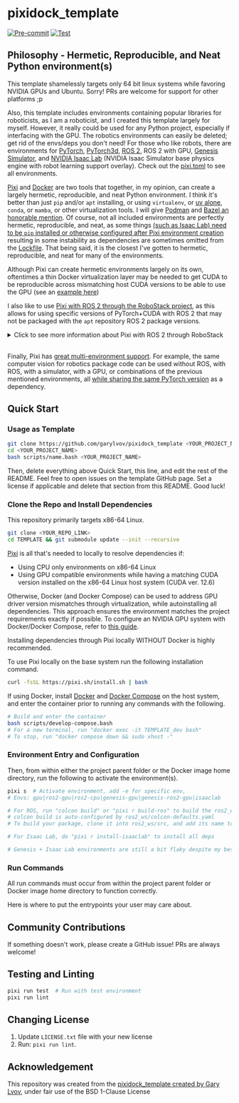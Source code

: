 # pixidock_template

[![Pre-commit](https://github.com/garylvov/pixidock_template/actions/workflows/pre-commit.yaml/badge.svg)](https://github.com/garylvov/pixidock_template/actions/workflows/pre-commit.yaml) [![Test](https://github.com/garylvov/pixidock_template/actions/workflows/test.yaml/badge.svg)](https://github.com/garylvov/pixidock_template/actions/workflows/test.yaml)

## Philosophy - Hermetic,  Reproducible, and Neat Python environment(s)

This template shamelessly targets only 64 bit linux systems while favoring NVIDIA GPUs and Ubuntu. Sorry! PRs are welcome for support for other platforms ;p

Also, this template includes environments containing popular libraries for roboticists, as I am a roboticist, and I created this template largely for myself. However, it really could be used
for any Python project, especially if interfacing with the GPU. The robotics environments can easily be deleted; get rid of the envs/deps you don't need!
For those who like robots, there are environments for [PyTorch](https://pytorch.org/), [PyTorch3d](https://pytorch3d.org/), [ROS 2](https://www.ros.org/), ROS 2 with GPU, [Genesis Simulator](https://genesis-world.readthedocs.io/en/latest/), and [NVIDIA Isaac Lab](https://isaac-sim.github.io/IsaacLab/main/index.html) (NVIDIA Isaac Simulator base physics engine with robot learning support overlay).
Check out the [pixi.toml](pixi.toml) to see all environments.

[Pixi](https://pixi.sh/latest/) and [Docker](https://www.docker.com/) are two tools that together, in my opinion, can create a largely hermetic,  reproducible, and neat Python environment.
I think it's better than just ```pip``` and/or ```apt```  installing, or using ```virtualenv```, or [uv alone](https://docs.astral.sh/uv/#installation), ```conda```, or ```mamba```, or other virtualization tools.
I will give [Podman](https://podman.io/) and [Bazel an honorable mention](https://github.com/RobotLocomotion/drake-ros/tree/main/bazel_ros2_rules/ros2#alternatives).
Of course, not all included environments are perfectly hermetic, reproducible, and neat, as some things [(such as Isaac Lab) need to be ```pip``` installed or otherwise configured after Pixi environment creation](scripts/install-isaaclab.bash) resulting in some instability as dependencies are sometimes omitted from the [Lockfile](pixi.lock). That being said, it is the closest I've gotten to hermetic, reproducible, and neat for many of the environments.

Although Pixi can create hermetic environments largely on its own, oftentimes a thin Docker virtualization layer may be needed to get CUDA to be reproducible across mismatching host CUDA versions to be able to use the GPU (see an [example here](https://github.com/yuliangguo/depth_any_camera/pull/5))

I also like to use [Pixi with ROS 2 through the RoboStack project](https://robostack.github.io/GettingStarted.html#__tabbed_1_2), as this allows for using specific versions of PyTorch+CUDA with ROS 2 that may not be packaged with the ```apt``` repository ROS 2 package versions.

<details>
    <summary> Click to see more information about Pixi with ROS 2 through RoboStack </summary>

For example, a certain ROS 2 <code>apt</code> library named <code>library A</code> may be compiled against a specific <code>libtorch</code> version A when packaged in <code>apt</code>,
while an interesting third-party machine library named <code>library B</code> may depend on <code>libtorch</code> version B.
In this case, what some users may do, is try to just to globally <code>pip install torch==version B</code>. However, this can lead to an <code>undefined symbol</code> problem when trying to use both <code>library A</code> and <code>library B</code> together as  <code>library A</code> was compiled against <code>libtorch</code> version A.
Using RoboStack with ROS, allows to try to find a version of ```library A``` that depends on ```library B``` to avoid this sort of incompatibility issue.
It also increases reproducibility as well with versioned lockfiles for ROS packages.
<br>

In some cases, certain packages/libraries may not be compatible out of the box with RoboStack.
In this case, there are a few good options on make the package/library compatible.

Option A: Help everybody by [adding the package/library to RoboStack](https://robostack.github.io/Contributing.html)

Option B: Help everybody by [opening an issue with a package request on RoboStack on your ROS distribution](https://github.com/RoboStack/ros-humble/issues/325)

Option C: Building the library within a ROS workspace with RoboStack

The desired library may not be available on the RoboStack package index, but it maybe can still be built as part of the ROS workspace.
Run <code>pixi r build-ros</code> to build the [synchros2](https://github.com/bdaiinstitute/ros_utilities/wiki) package from source in <code>ros2_ws</code> directory to see an example.
However, [be wary of relying on rosdep](https://github.com/huggingface/lerobot).

Option D: Running the library within Docker with it's own standalone version of ROS 2, that communicates through ROS 2 with this template package

In a time crunch, it may be useful to use an external library as-is without modifications.
In this case, I would advise running these libraries
in their own standalone docker container, using the ```network=host``` flag when starting the container, with ROS 2 installed from ```apt``` or built from source.
This way, the library within the container should hopefully still be able to communicate with this template's ROS despite originating messages from two different versions of ROS 2.
Be wary of ```ufw``` blocking the UDP packets; see how to [enable multicast](https://docs.ros.org/en/rolling/How-To-Guides/Installation-Troubleshooting.html).

</details>
<br>

Finally, Pixi has [great multi-environment support](https://pixi.sh/dev/tutorials/multi_environment/).
For example, the same computer vision for robotics package code can be used without ROS, with ROS, with a simulator, with a GPU, or combinations of the previous mentioned environments,
all [while sharing the same PyTorch version](pixi.toml) as a dependency.

## Quick Start

### Usage as Template

```bash
git clone https://github.com/garylvov/pixidock_template <YOUR_PROJECT_NAME>
cd <YOUR_PROJECT_NAME>
bash scripts/name.bash <YOUR_PROJECT_NAME>
```

Then, delete everything above Quick Start, this line, and edit the rest of the README.
Feel free to open issues on the template GitHub page.
Set a license if applicable and delete that section from this README.
Good luck!


### Clone the Repo and Install Dependencies

This repository primarily targets x86-64 Linux.

```bash
git clone <YOUR_REPO_LINK>
cd TEMPLATE && git submodule update --init --recursive
```

[Pixi](https://pixi.sh/latest/) is all that's needed to locally to resolve dependencies if:
- Using CPU only environments on x86-64 Linux
- Using GPU compatible environments while having a matching CUDA version installed on the x86-64 Linux host system (CUDA ver. 12.6)

Otherwise, Docker (and Docker Compose) can be used to address GPU driver version mismatches through virtualization, while autoinstalling all dependencies.
This approach ensures the environment matches the project requirements exactly if possible.
To configure an NVIDIA GPU system with Docker/Docker Compose, refer to [this guide](https://github.com/garylvov/dev_env/tree/main/setup_scripts/nvidia).

Installing dependencies through Pixi locally WITHOUT Docker is highly recommended.

To use Pixi locally on the base system run the following installation command.

```bash
curl -fsSL https://pixi.sh/install.sh | bash
```

If using Docker, install [Docker](https://docs.docker.com/engine/install/ubuntu/#install-using-the-repository) and [Docker Compose](https://docs.docker.com/compose/install/linux/#install-using-the-repository) on the host system, and enter the container prior to running any commands with the following.

```bash
# Build and enter the container
bash scripts/develop-compose.bash
# For a new terminal, run "docker exec -it TEMPLATE_dev bash"
# To stop, run "docker compose down && sudo xhost -"
```

### Environment Entry and Configuration


Then, from within either the project parent folder or the Docker image home directory, run the following
to activate the environment(s).

```bash
pixi s  # Activate environment, add -e for specific env,
# Envs: gpu|ros2-gpu|ros2-cpu|genesis-gpu|genesis-ros2-gpu|isaaclab

# For ROS, run "colcon build" or "pixi r build-ros" to build the ros2_ws
# colcon build is auto-configured by ros2_ws/colcon-defaults.yaml
# To build your package, clone it into ros2_ws/src, and add its name to the colcon-defaults.yaml

# For Isaac Lab, do "pixi r install-isaaclab" to install all deps

# Genesis + Isaac Lab environments are still a bit flaky despite my best efforts ;(
```

### Run Commands

All run commands must occur from within the project parent folder or Docker image home directory to function correctly.

Here is where to put the entrypoints your user may care about.

## Community Contributions

If something doesn't work, please create a GitHub issue!
PRs are always welcome!

## Testing and Linting

```bash
pixi run test  # Run with test environment
pixi run lint
```

## Changing License

1. Update `LICENSE.txt` file with your new license
3. Run: `pixi run lint`.

## Acknowledgement

This repository was created from the [pixidock_template created by Gary Lvov](https://github.com/garylvov/pixidock_template), under fair use of the BSD 1-Clause License
